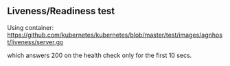 ## Liveness/Readiness test

Using container: https://github.com/kubernetes/kubernetes/blob/master/test/images/agnhost/liveness/server.go

which answers 200 on the health check only for the first 10 secs.
